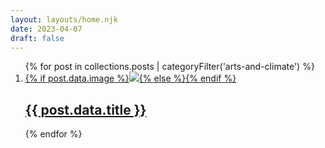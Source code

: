 ```yaml
---
layout: layouts/home.njk
date: 2023-04-07
draft: false
---
```

<ol reversed class="postlist grid grid-cols-1 md:grid-cols-2 grid-rows-2 gap-4 grid-flow-row" style="counter-reset: start-from {{ (postslistCounter or postslist.length) + 1 }}">{% for post in collections.posts | categoryFilter('arts-and-climate') %}<li class="postlist-item{% if post.url == url %} postlist-item-active{% endif %} relative">
		<a href="{{ post.url }}" >{% if post.data.image %}<img src="{{ post.data.image }}" class="object-cover h-full w-full aspect-square" loading="lazy" />{% else %}{% endif %}
		<h2 class="absolute bottom-0 h-24 inset-x-0 backdrop-blur-xl p-2 text-center text-white flex flex-column items-center">
		<span class="inline-block text-center w-full">
			{{ post.data.title }}
		<span>
		</h2>
		</a>
	</li>
{% endfor %}
</ol>